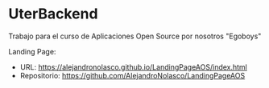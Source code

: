 # UterBackend
Trabajo para el curso de Aplicaciones Open Source por nosotros "Egoboys"

Landing Page:
- URL: https://alejandronolasco.github.io/LandingPageAOS/index.html
- Repositorio: https://github.com/AlejandroNolasco/LandingPageAOS
